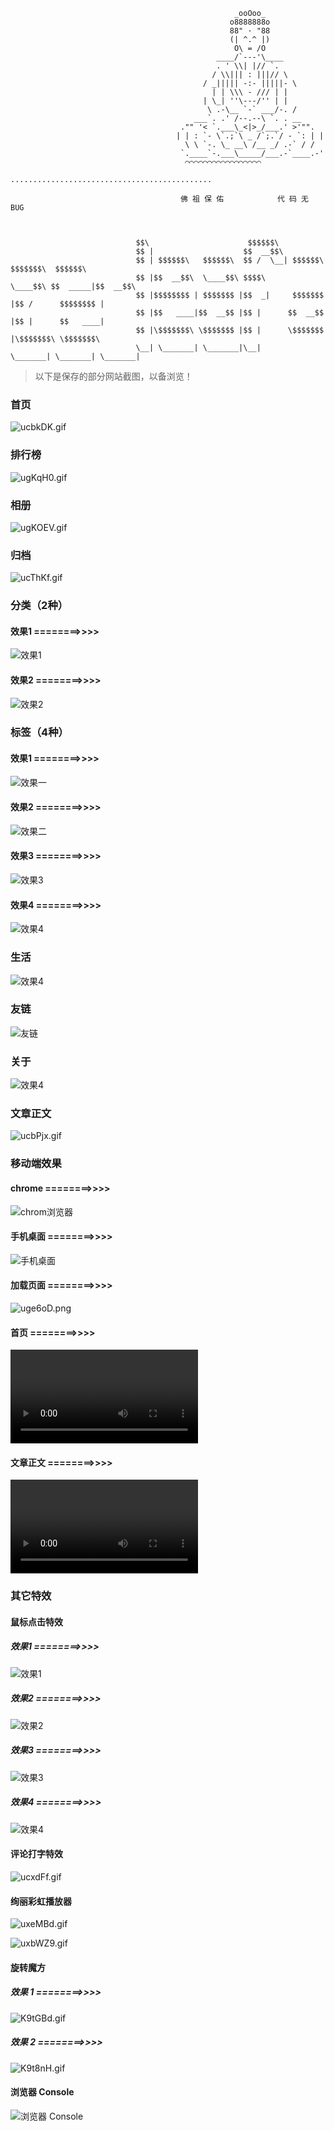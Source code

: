 
                                                      _ooOoo_
                                                     o8888888o
                                                     88" · "88
                                                     (| ^.^ |)
                                                      O\ = /O
                                                  ____/`---'\____
                                                  . ' \\| |// `.
                                                 / \\||| : |||// \
                                               / _||||| -:- |||||- \
                                                 | | \\\ - /// | |
                                               | \_| ''\---/'' | |
                                                \ .-\__ `-` ___/-. /
                                             ___`. .' /--.--\ `. . __
                                          ."" '< `.___\_<|>_/___.' >'"".
                                         | | : `- \`.;`\ _ /`;.`/ - `: | |
                                           \ \ `-. \_ __\ /__ _/ .-` / /
                                          `.____`-.___\_____/___.-`____.-'
                                           ⌒⌒⌒⌒⌒⌒⌒⌒⌒⌒⌒⌒⌒⌒⌒⌒⌒
                                  .............................................

                                          佛 祖 保 佑            代 码 无 BUG


                                                    
                                $$\                      $$$$$$\                                
                                $$ |                    $$  __$$\                               
                                $$ | $$$$$$\   $$$$$$\  $$ /  \__| $$$$$$\   $$$$$$$\  $$$$$$\  
                                $$ |$$  __$$\  \____$$\ $$$$\      \____$$\ $$  _____|$$  __$$\ 
                                $$ |$$$$$$$$ | $$$$$$$ |$$  _|     $$$$$$$ |$$ /      $$$$$$$$ |
                                $$ |$$   ____|$$  __$$ |$$ |      $$  __$$ |$$ |      $$   ____|
                                $$ |\$$$$$$$\ \$$$$$$$ |$$ |      \$$$$$$$ |\$$$$$$$\ \$$$$$$$\ 
                                \__| \_______| \_______|\__|       \_______| \_______| \_______|
                                                                                                
                                                                                                
                                                                                                

> 以下是保存的部分网站截图，以备浏览！

### 首页

![ucbkDK.gif](https://cdn.jsdelivr.net/gh/leafjame/cdn/img/module/github/1.gif)

### 排行榜

![ugKqH0.gif](https://cdn.jsdelivr.net/gh/leafjame/cdn/img/module/github/2.gif)

### 相册

![ugKOEV.gif](https://cdn.jsdelivr.net/gh/leafjame/cdn/img/module/github/3.gif)

### 归档

![ucThKf.gif](https://cdn.jsdelivr.net/gh/leafjame/cdn/img/module/github/4.gif)

### 分类（2种）

#### 效果1 ========>>>>

![效果1](https://cdn.jsdelivr.net/gh/leafjame/cdn/img/module/github/5.gif)

#### 效果2 ========>>>>

![效果2](https://cdn.jsdelivr.net/gh/leafjame/cdn/img/module/github/6.gif)

### 标签（4种）

#### 效果1 ========>>>>

![效果一](https://cdn.jsdelivr.net/gh/leafjame/cdn/img/module/github/7.gif)

#### 效果2 ========>>>>

![效果二](https://cdn.jsdelivr.net/gh/leafjame/cdn/img/module/github/8.jpg)

#### 效果3 ========>>>>

![效果3](https://cdn.jsdelivr.net/gh/leafjame/cdn/img/module/github/9.gif)

#### 效果4 ========>>>>

![效果4](https://cdn.jsdelivr.net/gh/leafjame/cdn/img/module/github/10.gif)

### 生活

![效果4](https://cdn.jsdelivr.net/gh/leafjame/cdn/img/module/github/10-1.gif)

### 友链

![友链](https://cdn.jsdelivr.net/gh/leafjame/cdn/img/module/github/11.gif)

### 关于

![效果4](https://cdn.jsdelivr.net/gh/leafjame/cdn/img/module/github/11-1.gif)

### 文章正文

![ucbPjx.gif](https://cdn.jsdelivr.net/gh/leafjame/cdn/img/module/github/12.gif)

### 移动端效果

#### chrome ========>>>>

![chrom浏览器](https://cdn.jsdelivr.net/gh/leafjame/cdn/img/module/github/13.jpg)

#### 手机桌面 ========>>>>

![手机桌面](https://cdn.jsdelivr.net/gh/leafjame/cdn/img/module/github/14.jpg)

#### 加载页面 ========>>>>

![uge6oD.png](https://cdn.jsdelivr.net/gh/leafjame/cdn/img/module/github/15.jpg)

#### 首页 ========>>>>

![ugkUTH.png](https://cdn.jsdelivr.net/gh/leafjame/cdn/img/module/github/16.mp4)

#### 文章正文 ========>>>>

![ugAnjf.png](https://cdn.jsdelivr.net/gh/leafjame/cdn/img/module/github/17.mp4)

### 其它特效

#### 鼠标点击特效

##### 效果1 ========>>>>

![效果1](https://cdn.jsdelivr.net/gh/leafjame/cdn/img/module/github/18.gif)

##### 效果2 ========>>>>

![效果2](https://cdn.jsdelivr.net/gh/leafjame/cdn/img/module/github/19.gif)

##### 效果3 ========>>>>

![效果3](https://cdn.jsdelivr.net/gh/leafjame/cdn/img/module/github/20.gif)

##### 效果4 ========>>>>

![效果4](https://cdn.jsdelivr.net/gh/leafjame/cdn/img/module/github/21.gif)

#### 评论打字特效

![ucxdFf.gif](https://cdn.jsdelivr.net/gh/leafjame/cdn/img/module/github/22.gif)

#### 绚丽彩虹播放器

![uxeMBd.gif](https://cdn.jsdelivr.net/gh/leafjame/cdn/img/module/github/23.gif)

![uxbWZ9.gif](https://cdn.jsdelivr.net/gh/leafjame/cdn/img/module/github/24.gif)

#### 旋转魔方

##### 效果 1 ========>>>>

![K9tGBd.gif](https://cdn.jsdelivr.net/gh/leafjame/cdn/img/module/github/26.gif)

##### 效果 2 ========>>>>

![K9t8nH.gif](https://cdn.jsdelivr.net/gh/leafjame/cdn/img/module/github/27.gif)

#### 浏览器 Console

![浏览器 Console](https://cdn.jsdelivr.net/gh/leafjame/cdn/img/module/github/28.jpg)

